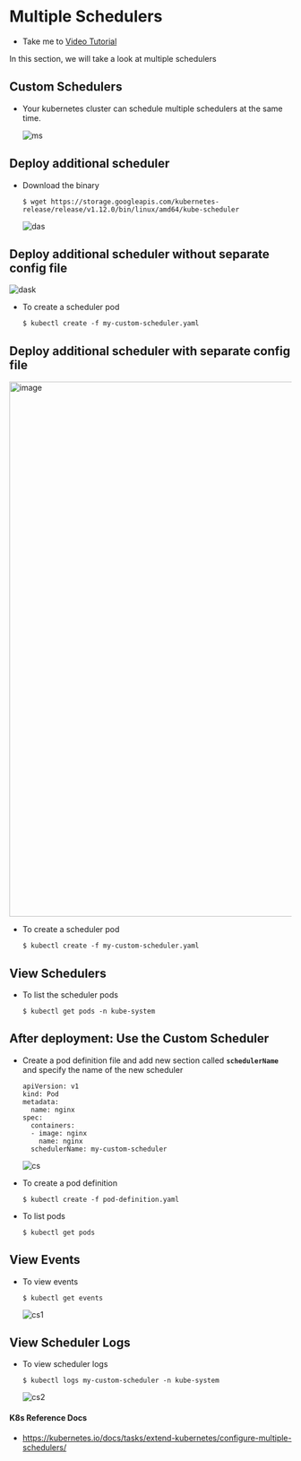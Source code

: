 # Multiple Schedulers 
  - Take me to [Video Tutorial](https://kodekloud.com/topic/multiple-schedulers/)

In this section, we will take a look at multiple schedulers

## Custom Schedulers
- Your kubernetes cluster can schedule multiple schedulers at the same time.

  ![ms](../../images/ms.PNG)
  
## Deploy additional scheduler
- Download the binary
  ```
  $ wget https://storage.googleapis.com/kubernetes-release/release/v1.12.0/bin/linux/amd64/kube-scheduler
  ```
  ![das](../../images/das.PNG)
  
## Deploy additional scheduler without separate config file
   
  ![dask](../../images/dask.PNG)
  
  - To create a scheduler pod
    ```
    $ kubectl create -f my-custom-scheduler.yaml
    ```

## Deploy additional scheduler with separate config file
  <img width="955" alt="image" src="https://github.com/GuanmingQiao/certified-kubernetes-administrator-course/assets/22064968/1e89e135-784f-42b8-8c7b-34420d2db2ea">
  
   - To create a scheduler pod
     ```
     $ kubectl create -f my-custom-scheduler.yaml
     ```


## View Schedulers
- To list the scheduler pods
  ```
  $ kubectl get pods -n kube-system
  ```

## After deployment: Use the Custom Scheduler
- Create a pod definition file and add new section called **`schedulerName`** and specify the name of the new scheduler
  ```
  apiVersion: v1
  kind: Pod
  metadata:
    name: nginx
  spec:
    containers:
    - image: nginx
      name: nginx
    schedulerName: my-custom-scheduler
  ```
  ![cs](../../images/cs.png)
  
- To create a pod definition
  ```
  $ kubectl create -f pod-definition.yaml
  ```
- To list pods
  ```
  $ kubectl get pods
  ```

## View Events
- To view events
  ```
  $ kubectl get events
  ```
  ![cs1](../../images/cs1.PNG)
  
## View Scheduler Logs
- To view scheduler logs
  ```
  $ kubectl logs my-custom-scheduler -n kube-system
  ```
  ![cs2](../../images/cs2.PNG)
  
#### K8s Reference Docs
- https://kubernetes.io/docs/tasks/extend-kubernetes/configure-multiple-schedulers/
  

